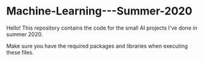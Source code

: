 # Machine-Learning---Summer-2020

Hello! This repository contains the code for the small AI projects I've done in summer 2020.

Make sure you have the required packages and libraries when executing these files.
